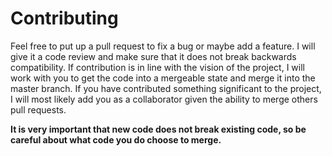 # Contributing

Feel free to put up a pull request to fix a bug or maybe add a feature.
I will give it a code review and make sure that it does not break backwards compatibility.
If contribution is in line with the vision of the project, I will work with you to get the code into a mergeable state and merge it into the master branch.
If you have contributed something significant to the project, I will most likely add you as a collaborator given the ability to merge others pull requests.

**It is very important that new code does not break existing code, so be careful about what code you do choose to merge.**